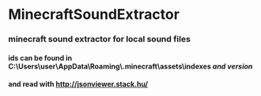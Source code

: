 # MinecraftSoundExtractor
### minecraft sound extractor for local sound files
#### ids can be found in C:\Users\user\AppData\Roaming\\.minecraft\assets\indexes *and version*
#### and read with http://jsonviewer.stack.hu/
